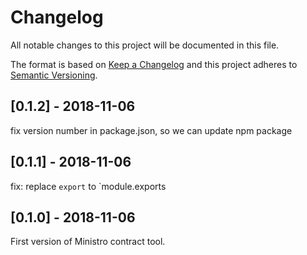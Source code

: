# Changelog
All notable changes to this project will be documented in this file.

The format is based on [Keep a Changelog](http://keepachangelog.com/en/1.0.0/)
and this project adheres to [Semantic Versioning](http://semver.org/spec/v2.0.0.html).

## [0.1.2] - 2018-11-06

fix version number in package.json, so we can update npm package

## [0.1.1] - 2018-11-06

fix: replace `export` to `module.exports

## [0.1.0] - 2018-11-06

First version of Ministro contract tool.
